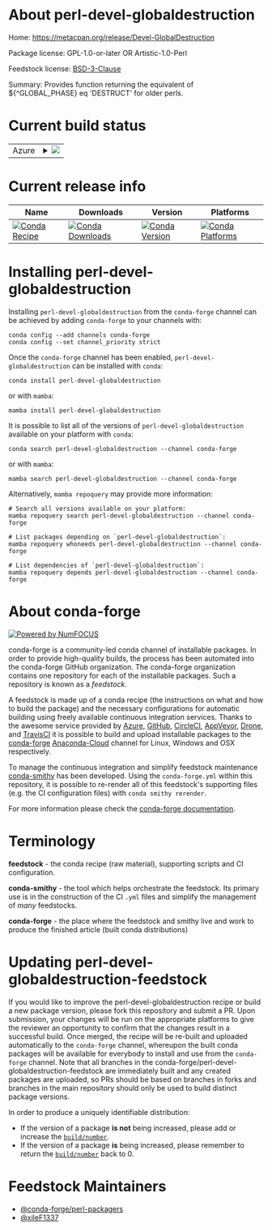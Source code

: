 About perl-devel-globaldestruction
==================================

Home: https://metacpan.org/release/Devel-GlobalDestruction

Package license: GPL-1.0-or-later OR Artistic-1.0-Perl

Feedstock license: [BSD-3-Clause](https://github.com/conda-forge/perl-devel-globaldestruction-feedstock/blob/main/LICENSE.txt)

Summary: Provides function returning the equivalent of ${^GLOBAL_PHASE} eq 'DESTRUCT' for older perls.

Current build status
====================


<table>
    
  <tr>
    <td>Azure</td>
    <td>
      <details>
        <summary>
          <a href="https://dev.azure.com/conda-forge/feedstock-builds/_build/latest?definitionId=18078&branchName=main">
            <img src="https://dev.azure.com/conda-forge/feedstock-builds/_apis/build/status/perl-devel-globaldestruction-feedstock?branchName=main">
          </a>
        </summary>
        <table>
          <thead><tr><th>Variant</th><th>Status</th></tr></thead>
          <tbody><tr>
              <td>linux_64</td>
              <td>
                <a href="https://dev.azure.com/conda-forge/feedstock-builds/_build/latest?definitionId=18078&branchName=main">
                  <img src="https://dev.azure.com/conda-forge/feedstock-builds/_apis/build/status/perl-devel-globaldestruction-feedstock?branchName=main&jobName=linux&configuration=linux%20linux_64_" alt="variant">
                </a>
              </td>
            </tr><tr>
              <td>osx_64</td>
              <td>
                <a href="https://dev.azure.com/conda-forge/feedstock-builds/_build/latest?definitionId=18078&branchName=main">
                  <img src="https://dev.azure.com/conda-forge/feedstock-builds/_apis/build/status/perl-devel-globaldestruction-feedstock?branchName=main&jobName=osx&configuration=osx%20osx_64_" alt="variant">
                </a>
              </td>
            </tr>
          </tbody>
        </table>
      </details>
    </td>
  </tr>
</table>

Current release info
====================

| Name | Downloads | Version | Platforms |
| --- | --- | --- | --- |
| [![Conda Recipe](https://img.shields.io/badge/recipe-perl--devel--globaldestruction-green.svg)](https://anaconda.org/conda-forge/perl-devel-globaldestruction) | [![Conda Downloads](https://img.shields.io/conda/dn/conda-forge/perl-devel-globaldestruction.svg)](https://anaconda.org/conda-forge/perl-devel-globaldestruction) | [![Conda Version](https://img.shields.io/conda/vn/conda-forge/perl-devel-globaldestruction.svg)](https://anaconda.org/conda-forge/perl-devel-globaldestruction) | [![Conda Platforms](https://img.shields.io/conda/pn/conda-forge/perl-devel-globaldestruction.svg)](https://anaconda.org/conda-forge/perl-devel-globaldestruction) |

Installing perl-devel-globaldestruction
=======================================

Installing `perl-devel-globaldestruction` from the `conda-forge` channel can be achieved by adding `conda-forge` to your channels with:

```
conda config --add channels conda-forge
conda config --set channel_priority strict
```

Once the `conda-forge` channel has been enabled, `perl-devel-globaldestruction` can be installed with `conda`:

```
conda install perl-devel-globaldestruction
```

or with `mamba`:

```
mamba install perl-devel-globaldestruction
```

It is possible to list all of the versions of `perl-devel-globaldestruction` available on your platform with `conda`:

```
conda search perl-devel-globaldestruction --channel conda-forge
```

or with `mamba`:

```
mamba search perl-devel-globaldestruction --channel conda-forge
```

Alternatively, `mamba repoquery` may provide more information:

```
# Search all versions available on your platform:
mamba repoquery search perl-devel-globaldestruction --channel conda-forge

# List packages depending on `perl-devel-globaldestruction`:
mamba repoquery whoneeds perl-devel-globaldestruction --channel conda-forge

# List dependencies of `perl-devel-globaldestruction`:
mamba repoquery depends perl-devel-globaldestruction --channel conda-forge
```


About conda-forge
=================

[![Powered by
NumFOCUS](https://img.shields.io/badge/powered%20by-NumFOCUS-orange.svg?style=flat&colorA=E1523D&colorB=007D8A)](https://numfocus.org)

conda-forge is a community-led conda channel of installable packages.
In order to provide high-quality builds, the process has been automated into the
conda-forge GitHub organization. The conda-forge organization contains one repository
for each of the installable packages. Such a repository is known as a *feedstock*.

A feedstock is made up of a conda recipe (the instructions on what and how to build
the package) and the necessary configurations for automatic building using freely
available continuous integration services. Thanks to the awesome service provided by
[Azure](https://azure.microsoft.com/en-us/services/devops/), [GitHub](https://github.com/),
[CircleCI](https://circleci.com/), [AppVeyor](https://www.appveyor.com/),
[Drone](https://cloud.drone.io/welcome), and [TravisCI](https://travis-ci.com/)
it is possible to build and upload installable packages to the
[conda-forge](https://anaconda.org/conda-forge) [Anaconda-Cloud](https://anaconda.org/)
channel for Linux, Windows and OSX respectively.

To manage the continuous integration and simplify feedstock maintenance
[conda-smithy](https://github.com/conda-forge/conda-smithy) has been developed.
Using the ``conda-forge.yml`` within this repository, it is possible to re-render all of
this feedstock's supporting files (e.g. the CI configuration files) with ``conda smithy rerender``.

For more information please check the [conda-forge documentation](https://conda-forge.org/docs/).

Terminology
===========

**feedstock** - the conda recipe (raw material), supporting scripts and CI configuration.

**conda-smithy** - the tool which helps orchestrate the feedstock.
                   Its primary use is in the construction of the CI ``.yml`` files
                   and simplify the management of *many* feedstocks.

**conda-forge** - the place where the feedstock and smithy live and work to
                  produce the finished article (built conda distributions)


Updating perl-devel-globaldestruction-feedstock
===============================================

If you would like to improve the perl-devel-globaldestruction recipe or build a new
package version, please fork this repository and submit a PR. Upon submission,
your changes will be run on the appropriate platforms to give the reviewer an
opportunity to confirm that the changes result in a successful build. Once
merged, the recipe will be re-built and uploaded automatically to the
`conda-forge` channel, whereupon the built conda packages will be available for
everybody to install and use from the `conda-forge` channel.
Note that all branches in the conda-forge/perl-devel-globaldestruction-feedstock are
immediately built and any created packages are uploaded, so PRs should be based
on branches in forks and branches in the main repository should only be used to
build distinct package versions.

In order to produce a uniquely identifiable distribution:
 * If the version of a package **is not** being increased, please add or increase
   the [``build/number``](https://docs.conda.io/projects/conda-build/en/latest/resources/define-metadata.html#build-number-and-string).
 * If the version of a package **is** being increased, please remember to return
   the [``build/number``](https://docs.conda.io/projects/conda-build/en/latest/resources/define-metadata.html#build-number-and-string)
   back to 0.

Feedstock Maintainers
=====================

* [@conda-forge/perl-packagers](https://github.com/conda-forge/perl-packagers/)
* [@xileF1337](https://github.com/xileF1337/)
